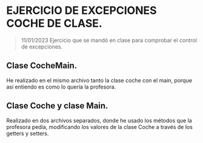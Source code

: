 # EJERCICIO DE EXCEPCIONES COCHE DE CLASE.
> 11/01/2023 Ejercicio que se mandó en clase para comprobar el control de excepciones.


## Clase CocheMain.
He realizado en el mismo archivo tanto la clase coche con el main, porque así entiendo es como lo quería la profesora.

## Clase Coche y clase Main.
Realizado en dos archivos separados, donde he usado los métodos que la profesora pedía, modificando los valores de la clase Coche a través de los getters y setters.
